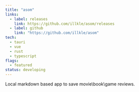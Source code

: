 ```yaml
---
title: "asom"
links:
  - label: releases
    link: https://github.com/illkle/asom/releases
  - label: github
    link: "https://github.com/illkle/asom"
tech:
  - tauri
  - vue
  - rust
  - typescript
flags:
  - featured
status: developing
---
```


Local markdown based app to save movie\book\game reviews.

